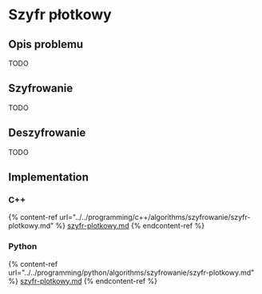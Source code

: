 # Szyfr płotkowy

## Opis problemu

TODO

## Szyfrowanie

TODO

## Deszyfrowanie

TODO

## Implementation

### C++

{% content-ref url="../../programming/c++/algorithms/szyfrowanie/szyfr-plotkowy.md" %}
[szyfr-plotkowy.md](../../programming/c++/algorithms/szyfrowanie/szyfr-plotkowy.md)
{% endcontent-ref %}

### Python

{% content-ref url="../../programming/python/algorithms/szyfrowanie/szyfr-plotkowy.md" %}
[szyfr-plotkowy.md](../../programming/python/algorithms/szyfrowanie/szyfr-plotkowy.md)
{% endcontent-ref %}
